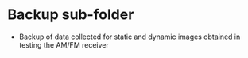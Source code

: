 # Backup sub-folder
- Backup of data collected for static and dynamic images obtained in testing the AM/FM receiver
